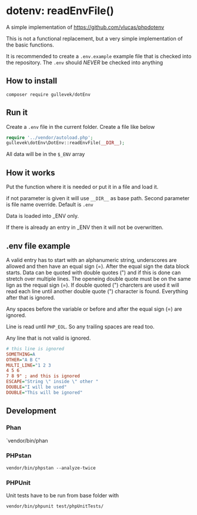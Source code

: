 # dotenv: readEnvFile()

A simple implementation of <https://github.com/vlucas/phpdotenv>

This is not a functional replacement, but a very simple implementation of the basic functions.

It is recommended to create a `.env.example` example file that is checked into the
repository. The `.env` should *NEVER* be checked into anything

## How to install

`composer require gullevek/dotEnv`

## Run it

Create a `.env` file in the current folder.
Create a file like below

```php
require '../vendor/autoload.php';
gullevek\dotEnv\DotEnv::readEnvFile(__DIR__);
```

All data will be in the `$_ENV` array

## How it works

Put the function where it is needed or put it in a file and load it.

if not parameter is given it will use `__DIR__` as base path.
Second parameter is file name override. Default is `.env`

Data is loaded into _ENV only.

If there is already an entry in _ENV then it will not be overwritten.

## .env file example

A valid entry has to start with an alphanumeric string, underscores are allowed and
then have an equal sign (=). After the equal sign the data block starts. Data can be
quoted with double quotes (") and if this is done can stretch over multiple lines.
The openeing double quote must be on the same lign as the requal sign (=). If double
quoted (") charcters are used it will read each line until another double quote (")
character is found. Everything after that is ignored.

Any spaces before the variable or before and after the equal sign (=) are ignored.

Line is read until `PHP_EOL`. So any trailing spaces are read too.

Any line that is not valid is ignored.

```ini
# this line is ignored
SOMETHING=A
OTHER="A B C"
MULTI_LINE="1 2 3
4 5 6
7 8 9" ; and this is ignored
ESCAPE="String \" inside \" other "
DOUBLE="I will be used"
DOUBLE="This will be ignored"
```

## Development

### Phan

`vendor/bin/phan

### PHPstan

`vendor/bin/phpstan --analyze-twice`

### PHPUnit

Unit tests have to be run from base folder with

`vendor/bin/phpunit test/phpUnitTests/`
